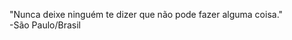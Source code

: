  "Nunca deixe ninguém te dizer que não pode fazer alguma coisa."
<br>
  -São Paulo/Brasil

 

<!---
Becca-Q/Becca-Q is a ✨ special ✨ repository because its `README.md` (this file) appears on your GitHub profile.
You can click the Preview link to take a look at your changes.
--->
